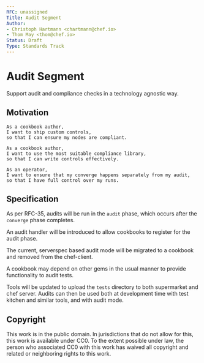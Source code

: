 ```yaml
---
RFC: unassigned
Title: Audit Segment
Author:
- Christoph Hartmann <chartmann@chef.io>
- Thom May <thom@chef.io>
Status: Draft
Type: Standards Track
---
```


# Audit Segment

Support audit and compliance checks in a technology agnostic way.

## Motivation

    As a cookbook author,
    I want to ship custom controls,
    so that I can ensure my nodes are compliant.

    As a cookbook author,
    I want to use the most suitable compliance library,
    so that I can write controls effectively.

    As an operator,
    I want to ensure that my converge happens separately from my audit,
    so that I have full control over my runs.


## Specification

As per RFC-35, audits will be run in the `audit` phase, which occurs
after the `converge` phase completes.

An audit handler will be introduced to allow cookbooks to register for
the audit phase.

The current, serverspec based audit mode will be migrated to a cookbook
and removed from the chef-client.

A cookbook may depend on other gems in the usual manner to provide
functionality to audit tests.

Tools will be updated to upload the `tests` directory to both
supermarket and chef server. Audits can then be used both at development
time with test kitchen and similar tools, and with audit mode.

## Copyright

This work is in the public domain. In jurisdictions that do not allow for this,
this work is available under CC0. To the extent possible under law, the person
who associated CC0 with this work has waived all copyright and related or
neighboring rights to this work.
